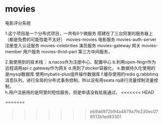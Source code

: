 # movies
电影评分系统



1.这个项目是一个分布式项目，一共有6个微服务  搭建在了三台阿里的服务器上（都是免费的可能性能不太好）
	movies-movies   电影服务
	movies-auth-server   注册登入认证服务
	movies-celebrities   演员服务
	movies-gateway     网关
	movies-member      用户服务
	movies-thrid-part   第三方中间服务，
	
2.我使用到的技术栈： 
		a.nacos作为注册中心、配置中心
		b.利用open-feign作为远程调用api
		c.gateway作为网关
		d.用到了docker容器化，
		e.数据持久化使用的是mysql数据库    使用mybatis-plus组件操作数据库
		f.缓存使用的redis
		g.rabbitmq消息队列，进行全局的分布式事务控制，所以没有用seata       rq进行流量控制流量控制，     
		h.用户注册用的是阿里的短信服务，但是申请没有给我通过，
<<<<<<< HEAD
		
=======
		
>>>>>>> eb9a6972b94a4879a7fe230ec078513b1ed83301

